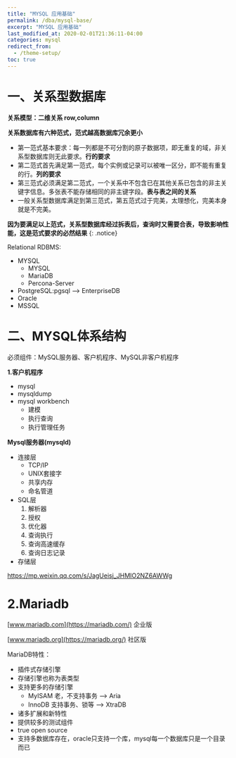 ```yaml
---
title: "MYSQL 应用基础"
permalink: /dba/mysql-base/
excerpt: "MYSQL 应用基础"
last_modified_at: 2020-02-01T21:36:11-04:00
categories: mysql
redirect_from:
  - /theme-setup/
toc: true
---
```

<!--马哥22课笔记，日期：2月2日-->
<!--马哥23课笔记，日期：2月5日-->
# 一、关系型数据库

**关系模型：二维关系 row,column**

**关系数据库有六种范式，范式越高数据库冗余更小**
- 第一范式基本要求：每一列都是不可分割的原子数据项，即无重复的域，非关系型数据库则无此要求。**行的要求**
- 第二范式首先满足第一范式，每个实例或记录可以被唯一区分，即不能有重复的行。**列的要求**
- 第三范式必须满足第二范式，一个关系中不包含已在其他关系已包含的非主关键字信息。多张表不能存储相同的非主键字段。**表与表之间的关系**
- 一般关系型数据库满足到第三范式，第五范式过于完美，太理想化，完美本身就是不完美。

**因为要满足以上范式，关系型数据库经过拆表后，查询时又需要合表，导致影响性能，这是范式要求的必然结果**
{: .notice}

Relational RDBMS:
- MYSQL
  - MYSQL
  - MariaDB
  - Percona-Server
- PostgreSQL:pgsql --> EnterpriseDB
- Oracle
- MSSQL

# 二、MYSQL体系结构

必须组件：MySQL服务器、客户机程序、MySQL非客户机程序

**1.客户机程序**
  - mysql
  - mysqldump
  - mysql workbench
    - 建模
    - 执行查询
    - 执行管理任务

**Mysql服务器(mysqld)**
- 连接层
  - TCP/IP
  - UNIX套接字
  - 共享内存
  - 命名管道
- SQL层
  1. 解析器
  2. 授权
  3. 优化器
  4. 查询执行
  5. 查询高速缓存
  6. 查询日志记录
- 存储层
  


https://mp.weixin.qq.com/s/JagUeisj_JHMIO2NZ6AWWg







# 2.Mariadb

[www.mariadb.com](https://mariadb.com/)  企业版

[www.mariadb.org](https://mariadb.org/)  社区版

MariaDB特性：
- 插件式存储引擎
- 存储引擎也称为表类型
- 支持更多的存储引擎
  - MyISAM 老，不支持事务 --> Aria
  - InnoDB 支持事务、锁等 --> XtraDB
- 诸多扩展和新特性
- 提供较多的测试组件
- true open source
- 支持多数据库存在，oracle只支持一个库，mysql每一个数据库只是一个目录而已



